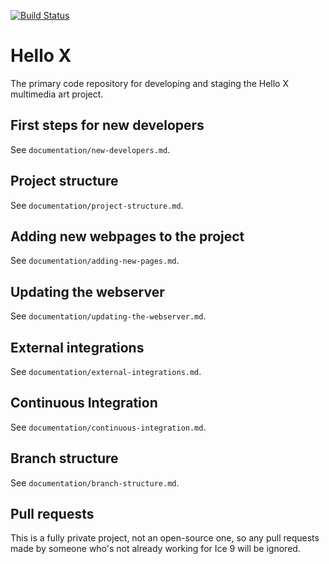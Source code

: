 [![Build Status](https://travis-ci.org/ice-nine-as/hellox-client.svg?branch=master)](https://travis-ci.org/ice-nine-as/hellox-client)

# Hello X

The primary code repository for developing and staging the Hello X multimedia art project.

## First steps for new developers

See `documentation/new-developers.md`.

## Project structure

See `documentation/project-structure.md`.

## Adding new webpages to the project

See `documentation/adding-new-pages.md`.

## Updating the webserver

See `documentation/updating-the-webserver.md`.

## External integrations

See `documentation/external-integrations.md`.

## Continuous Integration

See `documentation/continuous-integration.md`.

## Branch structure

See `documentation/branch-structure.md`.

## Pull requests

This is a fully private project, not an open-source one, so any pull requests made by someone who's not already working for Ice 9 will be ignored.
